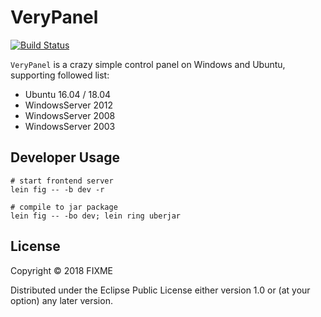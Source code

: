 # VeryPanel

[![Build Status](https://travis-ci.com/Jamlee/verypanel.svg?token=hs3Q1pnK5gPm3sLRxSyg&branch=master)](https://travis-ci.com/Jamlee/verypanel)

`VeryPanel` is a crazy simple control panel on Windows and Ubuntu, supporting followed list:

- Ubuntu 16.04 / 18.04
- WindowsServer 2012
- WindowsServer 2008 
- WindowsServer 2003

## Developer Usage

```
# start frontend server
lein fig -- -b dev -r 

# compile to jar package
lein fig -- -bo dev; lein ring uberjar

```

## License

Copyright © 2018 FIXME

Distributed under the Eclipse Public License either version 1.0 or (at
your option) any later version.
